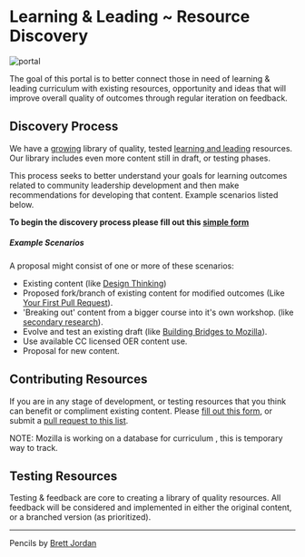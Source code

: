 #  <i class="fa fa-book"></i> Learning & Leading  ~ Resource Discovery
![portal](https://c1.staticflickr.com/5/4024/4705811372_f41a14ca64.jpg)

The goal of this portal is to better connect those in need of learning & leading curriculum with existing resources, opportunity and ideas that will improve overall quality of outcomes through regular iteration on feedback.

## Discovery Process

We have a [growing](http://education.mozilla-community.org/) library of quality, tested [learning and leading](http://emmairwin.github.io/) resources. Our library includes even more content still in draft, or testing phases.

This process seeks to better understand your goals for learning outcomes related to community leadership development and then make recommendations for developing that content. Example scenarios listed below.

**To begin the discovery process please fill out this [simple form](https://docs.google.com/forms/d/1jCy-e9n4qf2BSIs7wWFHcUYigAnJu3JHKA4TbA1OXoI/viewform)**

##### Example Scenarios

A proposal might consist of one or more of these scenarios:

* Existing content (like [Design Thinking](http://mozilla.github.io/participation-curriculum/design-thinking/index.html#))
* Proposed fork/branch of existing content for modified outcomes (Like [Your First Pull Request](http://emmairwin.github.io/2015-02-26-your-first-pull-reqest/)).
*  'Breaking out' content from a bigger course into it's own workshop. (like [secondary research](http://mozilla.github.io/participation-curriculum/interviewing-users-for-mozilla/index.html#1-secondary-research)).
* Evolve and test an existing draft (like [Building Bridges to Mozilla](https://docs.google.com/presentation/d/1US8gLMoucaRH46pOZIHSHyrAU4v18iU289rOEH_GDr0/edit#slide=id.g10738dd625_0_0)).
* Use available CC licensed OER content use.
* Proposal for new content.

## Contributing Resources

If you are in any stage of development, or testing resources that you think can benefit or compliment existing content. Please [fill out this form](), or submit a [pull request to this list](https://github.com/mozilla/participation-curriculum/blob/master/curriculum-list.md).

NOTE:  Mozilla is working on a database for curriculum , this is temporary way to track.

## Testing Resources

Testing & feedback are core to creating a library of quality resources. All feedback will be considered and implemented in either the original content, or a branched version (as prioritized).

***

Pencils by [Brett Jordan](https://www.flickr.com/photos/x1brett/)
